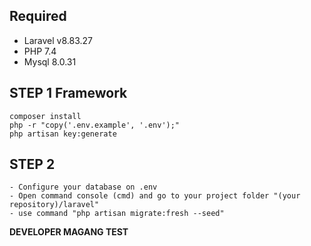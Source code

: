 ## Required

- Laravel v8.83.27
- PHP 7.4
- Mysql 8.0.31

## STEP 1 Framework

```
composer install
php -r "copy('.env.example', '.env');"
php artisan key:generate
```

## STEP 2

```
- Configure your database on .env
- Open command console (cmd) and go to your project folder "(your repository)/laravel"
- use command "php artisan migrate:fresh --seed"
```

<b> DEVELOPER MAGANG TEST </b>
